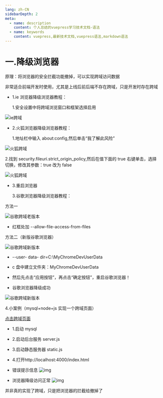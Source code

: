 ```yaml
---
lang: zh-CN
sidebarDepth: 2
meta:
  - name: description
    content: 个人总结的vuepress学习技术文档-语法
  - name: keywords
    content: vuepress,最新技术文档,vuepress语法,markdown语法
---
```


# 一.降级浏览器

原理：将浏览器的安全拦截功能撤掉，可以实现跨域访问数据

非常适合前端开发时使用，尤其是上线后前后端不存在跨域，只是开发时存在跨域

- 1.ie 浏览器降级浏览器教程：

  1.安全设置中将跨域浏览窗口和框架选择启用

![ie跨域](`./1.降级浏览器/img/1.png`)

- 2.火狐浏览器降级浏览器教程：

  1.地址栏中输入 about:config,然后单击“我了解此风险”

![火狐跨域](`./1.降级浏览器/img/huohu1.png`)

2.找到 security.fileuri.strict_origin_policy,然后在值下面的 true 右键单击，选择切换，修改其参数：true 改为 false

![火狐跨域](`./1.降级浏览器/img/huohu2.png`)

- 3.重启浏览器

  3.谷歌浏览器降级浏览器教程：

方法一

![谷歌跨域老版本](`./1.降级浏览器/img/谷歌跨域老版本.png`)

- 红框处加 --allow-file-access-from-files

方法二（新版谷歌浏览器）

![谷歌跨域新版本](`./1.降级浏览器/img/谷歌跨域新版本.png`)

- --user- data- dir=C:\MyChromeDevUserData

- c 盘中建立文件夹：MyChromeDevUserData

* 然后先点击“应用按钮”，再点击“确定按钮”，重启谷歌浏览器！

- 谷歌浏览器降级成功

![谷歌跨域新版本](`./1.降级浏览器/img/谷歌浏览器降级成功.png`)

4.小案例（mysql+node+js 实现一个跨域页面）

[点击跨域页面](`./eg/index.html`)

- 1.启动 mysql

- 2.启动后台服务 server.js

- 3.启动静态服务器 static.js

- 4.打开http://localhost:4000/index.html

- 错误提示信息
  ![img](`./1.降级浏览器/img/跨域的错误提示信息.png`)

* 浏览器降级访问正常
  ![img](`./1.降级浏览器/img/跨域成功.png`)

并非真的实现了跨域，只是把浏览器的拦截给撤掉了
